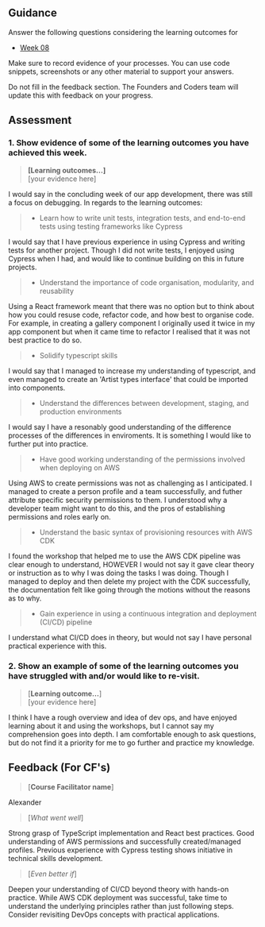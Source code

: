 ## Guidance
Answer the following questions considering the learning outcomes for
- [Week 08](https://learn.foundersandcoders.com/course/syllabus/developer/week08-project04-test-deploy/learning-outcomes/)

Make sure to record evidence of your processes. You can use code snippets, screenshots or any other material to support your answers.

Do not fill in the feedback section. The Founders and Coders team will update this with feedback on your progress.

## Assessment
 ### 1. Show evidence of some of the learning outcomes you have achieved this week.
> **[Learning outcomes...]**  
> [your evidence here]

I would say in the concluding week of our app development, there was still a focus on debugging. In regards to the learning outcomes: 

> - Learn how to write unit tests, integration tests, and end-to-end tests using testing frameworks like Cypress 

I would say that I have previous experience in using Cypress and writing tests for another project. Though I did not write tests, I enjoyed using Cypress when I had, and would like to continue building on this in future projects.

> - Understand the importance of code organisation, modularity, and reusability

Using a React framework meant that there was no option but to think about how you could resuse code, refactor code, and how best to organise code. For example, in creating a gallery component I originally used it twice in my app component but when it came time to refactor I realised that it was not best practice to do so. 

> - Solidify typescript skills

I would say that I managed to increase my understanding of typescript, and even managed to create an 'Artist types interface' that could be imported into components. 

> - Understand the differences between development, staging, and production environments

I would say I have a resonably good understanding of the difference processes of the differences in enviroments. It is something I would like to further put into practice. 

> - Have good working understanding of the permissions involved when deploying on AWS

Using AWS to create permissions was not as challenging as I anticipated. I managed to create a person profile and a team successfully, and futher attribute specific security permissions to them. I understood why a developer team might want to do this, and the pros of establishing permissions and roles early on. 

> - Understand the basic syntax of provisioning resources with AWS CDK

I found the workshop that helped me to use the AWS CDK pipeline was clear enough to understand, HOWEVER I would not say it gave clear theory or instruction as to why I was doing the tasks I was doing. Though I managed to deploy and then delete my project with the CDK successfully, the documentation felt like going through the motions without the reasons as to why. 

> - Gain experience in using a continuous integration and deployment (CI/CD) pipeline

I understand what CI/CD does in theory, but would not say I have personal practical experience with this. 


 ### 2. Show an example of some of the learning outcomes you have struggled with and/or would like to re-visit.
> [**Learning outcome...**]  
> [your evidence here]

I think I have a rough overview and idea of dev ops, and have enjoyed learning about it and using the workshops, but I cannot say my comprehension goes into depth. I am comfortable enough to ask questions, but do not find it a priority for me to go further and practice my knowledge. 

## Feedback (For CF's)
> [**Course Facilitator name**]

Alexander

> [*What went well*]

Strong grasp of TypeScript implementation and React best practices. Good understanding of AWS permissions and successfully created/managed profiles. Previous experience with Cypress testing shows initiative in technical skills development.

> [*Even better if*]

Deepen your understanding of CI/CD beyond theory with hands-on practice. While AWS CDK deployment was successful, take time to understand the underlying principles rather than just following steps. Consider revisiting DevOps concepts with practical applications.
